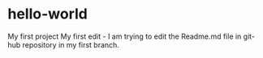 # hello-world
My first project
My first edit - I am trying to edit the Readme.md file in git-hub repository in my first branch.
